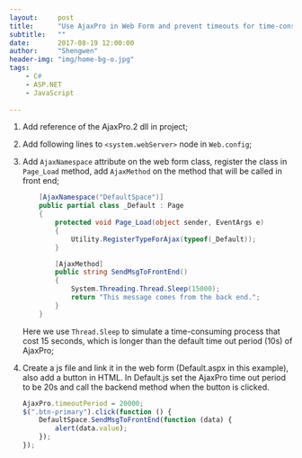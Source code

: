 ```yaml
---
layout:     post
title:      "Use AjaxPro in Web Form and prevent timeouts for time-consuming requests"
subtitle:   ""
date:       2017-08-19 12:00:00
author:     "Shengwen"
header-img: "img/home-bg-o.jpg"
tags:
    - C#
    - ASP.NET
    - JavaScript
    
---
```


1. Add reference of the AjaxPro.2 dll in project;

2. Add following lines to `<system.webServer>` node in `Web.config`;

3. Add `AjaxNamespace` attribute on the web form class, register the class in `Page_Load` method, add `AjaxMethod` on the method that will be called in front end;

   ```c#
       [AjaxNamespace("DefaultSpace")]
       public partial class _Default : Page
       {
           protected void Page_Load(object sender, EventArgs e)
           {
               Utility.RegisterTypeForAjax(typeof(_Default));
           }
   
           [AjaxMethod]
           public string SendMsgToFrontEnd()
           {
               System.Threading.Thread.Sleep(15000);
               return "This message comes from the back end.";
           }
       }
   ```

   Here we use `Thread.Sleep` to simulate a time-consuming process that cost 15 seconds, which is longer than the default time out period (10s) of AjaxPro;

4. Create a js file and link it in the web form (Default.aspx in this example), also add a button in HTML. In Default.js set the AjaxPro time out period to be 20s and call the backend method when the button is clicked.

   ```javascript
   AjaxPro.timeoutPeriod = 20000;
   $(".btn-primary").click(function () {
       DefaultSpace.SendMsgToFrontEnd(function (data) {
           alert(data.value);
       });
   });
   ```


